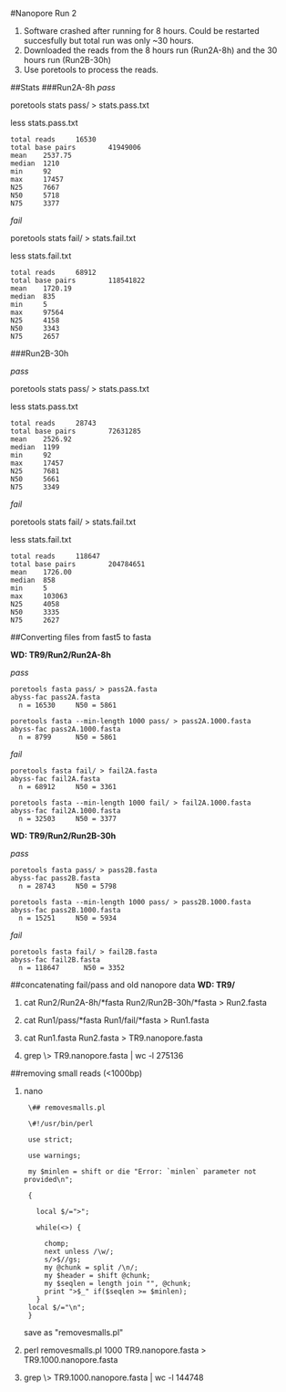 #Nanopore Run 2
  
  1. Software crashed after running for 8 hours. Could be restarted succesfully but total run was only ~30 hours.
  2. Downloaded the reads from the 8 hours run (Run2A-8h) and the 30 hours run (Run2B-30h)
  3. Use poretools to process the reads.
  
##Stats
###Run2A-8h
*pass*

  poretools stats pass/ > stats.pass.txt
  
  less stats.pass.txt
    
    total reads     16530
    total base pairs        41949006
    mean    2537.75
    median  1210
    min     92
    max     17457
    N25     7667
    N50     5718
    N75     3377
    
*fail*

  poretools stats fail/ > stats.fail.txt
  
  less stats.fail.txt
  
    total reads     68912
    total base pairs        118541822
    mean    1720.19
    median  835
    min     5
    max     97564
    N25     4158
    N50     3343
    N75     2657

###Run2B-30h

*pass*

  poretools stats pass/ > stats.pass.txt
  
  less stats.pass.txt
  
    total reads     28743
    total base pairs        72631285
    mean    2526.92
    median  1199
    min     92
    max     17457
    N25     7681
    N50     5661
    N75     3349

*fail*

  poretools stats fail/ > stats.fail.txt
  
  less stats.fail.txt
    
    total reads     118647
    total base pairs        204784651
    mean    1726.00
    median  858
    min     5
    max     103063
    N25     4058
    N50     3335
    N75     2627

##Converting files from fast5 to fasta 

**WD: TR9/Run2/Run2A-8h**

*pass*

    poretools fasta pass/ > pass2A.fasta
    abyss-fac pass2A.fasta
      n = 16530     N50 = 5861

    poretools fasta --min-length 1000 pass/ > pass2A.1000.fasta
    abyss-fac pass2A.1000.fasta
      n = 8799      N50 = 5861

*fail*
    
    poretools fasta fail/ > fail2A.fasta
    abyss-fac fail2A.fasta
      n = 68912     N50 = 3361
    
    poretools fasta --min-length 1000 fail/ > fail2A.1000.fasta
    abyss-fac fail2A.1000.fasta
      n = 32503     N50 = 3377

**WD: TR9/Run2/Run2B-30h**

*pass*
    
    poretools fasta pass/ > pass2B.fasta
    abyss-fac pass2B.fasta
      n = 28743     N50 = 5798
      
    poretools fasta --min-length 1000 pass/ > pass2B.1000.fasta
    abyss-fac pass2B.1000.fasta
      n = 15251     N50 = 5934

*fail*

    poretools fasta fail/ > fail2B.fasta
    abyss-fac fail2B.fasta
      n = 118647      N50 = 3352
      

##concatenating fail/pass and old nanopore data
**WD: TR9/**

1. cat Run2/Run2A-8h/\*fasta Run2/Run2B-30h/\*fasta > Run2.fasta
2. cat Run1/pass/\*fasta Run1/fail/\*fasta > Run1.fasta
3. cat Run1.fasta Run2.fasta > TR9.nanopore.fasta

4. grep \\> TR9.nanopore.fasta | wc -l
    275136

##removing small reads (\<1000bp)

1. nano
    
        \## removesmalls.pl
    
        \#!/usr/bin/perl
    
        use strict;
    
        use warnings;
    
        my $minlen = shift or die "Error: `minlen` parameter not provided\n";
      
        {
      
          local $/=">";
      
          while(<>) {
          
            chomp;
            next unless /\w/;
            s/>$//gs;
            my @chunk = split /\n/;
            my $header = shift @chunk;
            my $seqlen = length join "", @chunk;
            print ">$_" if($seqlen >= $minlen);
          }
        local $/="\n";
        }

    save as "removesmalls.pl"
    
2.  perl removesmalls.pl 1000 TR9.nanopore.fasta > TR9.1000.nanopore.fasta
3.  grep \\> TR9.1000.nanopore.fasta | wc -l
      144748
